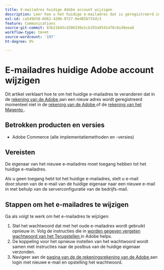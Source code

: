 ```yaml
---
title: E-mailadres huidige Adobe account wijzigen
description: Leer hoe u het huidige e-mailadres dat is geregistreerd in de Adobe-account, wijzigt in een nieuw adres dat momenteel niet is geregistreerd in de Adobe-account of in het Magento-account.
exl-id: ca549d38-0d62-4206-9727-0ed85b733dc3
feature: Communications
source-git-commit: 83b21845cd306336e1cb193a9541478c8a38eea8
workflow-type: tm+mt
source-wordcount: '197'
ht-degree: 0%

---
```


# E-mailadres huidige Adobe account wijzigen

Dit artikel verklaart hoe te om het huidige e-mailadres te veranderen dat in de [ rekening van de Adobe ](https://account.adobe.com/) aan een nieuw adres wordt geregistreerd momenteel niet in de [ rekening van de Adobe ](https://account.adobe.com/) of de [ rekening van het Magento ](https://account.magento.com/).

## Betrokken producten en versies

* Adobe Commerce (alle implementatiemethoden en -versies)

## Vereisten

De eigenaar van het nieuwe e-mailadres moet toegang hebben tot het huidige e-mailadres.

Als u geen toegang hebt tot het huidige e-mailadres, stelt u e-mail door:sturen van de e-mail van de huidige eigenaar naar een nieuwe e-mail in met behulp van de serverconfiguratie van de bedrijfs-mail.

## Stappen om het e-mailadres te wijzigen

Ga als volgt te werk om het e-mailadres te wijzigen:

1. Stel het wachtwoord dat met het oude e-mailadres wordt gebruikt opnieuw in. Volg de instructies die in [ worden gegeven vergeten wachtwoord van het Terugstellen ](https://helpx.adobe.com/nl/manage-account/using/change-or-reset-password.html) in Adobe helpx.
1. De koppeling voor het opnieuw instellen van het wachtwoord wordt samen met instructies naar de postbus van de huidige eigenaar verzonden.
1. Navigeer aan de [ pagina van de de rekeningsrekening van de Adobe ](https://account.adobe.com) aan login met nieuwe e-mail en opstelling het wachtwoord.
